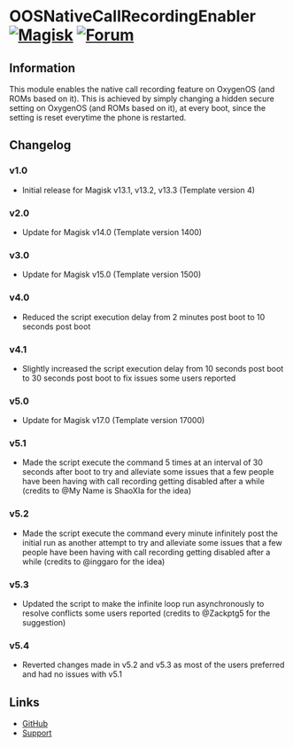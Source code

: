 # OOSNativeCallRecordingEnabler [![Magisk](https://img.shields.io/badge/Magisk-17%2B-00B39B.svg?style=flat-square)](https://forum.xda-developers.com/apps/magisk/official-magisk-v7-universal-systemless-t3473445) [![Forum](https://img.shields.io/badge/XDA-Forums-f59714.svg?style=flat-square)](https://forum.xda-developers.com/oneplus-5/themes/app-enable-call-recording-boot-t3634292)

## Information
This module enables the native call recording feature on OxygenOS (and ROMs based on it). This is achieved by simply changing a hidden secure setting on OxygenOS (and ROMs based on it), at every boot, since the setting is reset everytime the phone is restarted.

## Changelog
### v1.0
- Initial release for Magisk v13.1, v13.2, v13.3 (Template version 4)

### v2.0
- Update for Magisk v14.0 (Template version 1400)

### v3.0
- Update for Magisk v15.0 (Template version 1500)

### v4.0
- Reduced the script execution delay from 2 minutes post boot to 10 seconds post boot

### v4.1
- Slightly increased the script execution delay from 10 seconds post boot to 30 seconds post boot to fix issues some users reported

### v5.0
- Update for Magisk v17.0 (Template version 17000)

### v5.1
- Made the script execute the command 5 times at an interval of 30 seconds after boot to try and alleviate some issues that a few people have been having with call recording getting disabled after a while (credits to @My Name is ShaoXIa for the idea)

### v5.2
- Made the script execute the command every minute infinitely post the initial run as another attempt to try and alleviate some issues that a few people have been having with call recording getting disabled after a while (credits to @inggaro for the idea)

### v5.3
- Updated the script to make the infinite loop run asynchronously to resolve conflicts some users reported (credits to @Zackptg5 for the suggestion)

### v5.4
- Reverted changes made in v5.2 and v5.3 as most of the users preferred and had no issues with v5.1

## Links
* [GitHub](https://github.com/Magisk-Modules-Repo/OOSNativeCallRecordingEnabler)
* [Support](https://forum.xda-developers.com/oneplus-5/themes/app-enable-call-recording-boot-t3634292)
